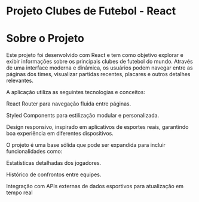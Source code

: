 # Projeto Clubes de Futebol - React

# Sobre o Projeto
Este projeto foi desenvolvido com React e tem como objetivo explorar e exibir informações sobre os principais clubes de futebol do mundo. Através de uma interface moderna e dinâmica, os usuários podem navegar entre as páginas dos times, visualizar partidas recentes, placares e outros detalhes relevantes.

A aplicação utiliza as seguintes tecnologias e conceitos:

React Router para navegação fluida entre páginas.

Styled Components para estilização modular e personalizada.

Design responsivo, inspirado em aplicativos de esportes reais, garantindo boa experiência em diferentes dispositivos.

O projeto é uma base sólida que pode ser expandida para incluir funcionalidades como:

Estatísticas detalhadas dos jogadores.

Histórico de confrontos entre equipes.

Integração com APIs externas de dados esportivos para atualização em tempo real
